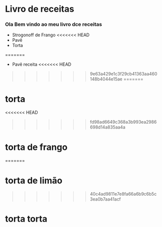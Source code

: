 # Livro de receitas

### Ola Bem vindo ao meu livro dce receitas

- Strogonoff de Frango
<<<<<<< HEAD
- Pavê
- Torta

=======
- Pavê receita
<<<<<<< HEAD
>>>>>>> 9e63a429e1c3f29cb41363aa460148b4044e15ae
=======
# torta
<<<<<<< HEAD
>>>>>>> fd98ad6649c368a3b993ea2986698d14a835aa4a

# torta de frango

=======
# torta de limão
>>>>>>> 40c4ad9811e7e8fa66a6b9c6b5c3ea0b7aa41acf

# torta torta

